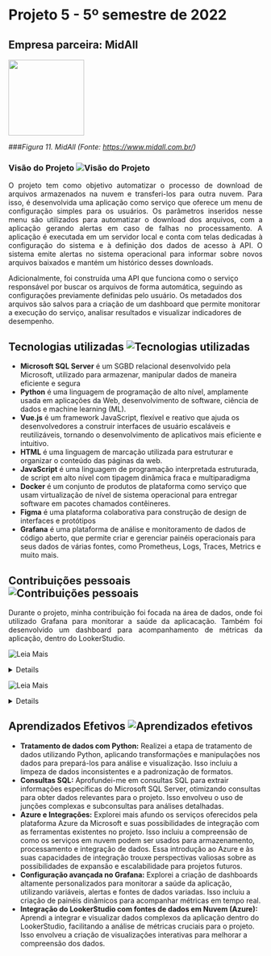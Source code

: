 # Projeto 5 - 5º semestre de 2022
## Empresa parceira: MidAll 

<img src="https://user-images.githubusercontent.com/80851038/163725778-498ec2e9-e8eb-45cf-a586-848e5bb1dd97.png" height="150"/>


###*Figura 11. MidAll (Fonte: https://www.midall.com.br/)*

### Visão do Projeto ![Visão do Projeto](https://img.shields.io/badge/-Visão%20Do%20Projeto-blue)

<p align="justify">
O projeto tem como objetivo automatizar o processo de download de arquivos armazenados na nuvem e transferi-los para outra nuvem. Para isso, é desenvolvida uma aplicação como serviço que oferece um menu de configuração simples para os usuários. Os parâmetros inseridos nesse menu são utilizados para automatizar o download dos arquivos, com a aplicação gerando alertas em caso de falhas no processamento. A aplicação é executada em um servidor local e conta com telas dedicadas à configuração do sistema e à definição dos dados de acesso à API. O sistema emite alertas no sistema operacional para informar sobre novos arquivos baixados e mantém um histórico desses downloads.

Adicionalmente, foi construída uma API que funciona como o serviço responsável por buscar os arquivos de forma automática, seguindo as configurações previamente definidas pelo usuário. Os metadados dos arquivos são salvos para a criação de um dashboard que permite monitorar a execução do serviço, analisar resultados e visualizar indicadores de desempenho.
</p>


## Tecnologias utilizadas ![Tecnologias utilizadas](https://img.shields.io/badge/-Tecnologias%20Utilizadas-blue)

- **Microsoft SQL Server** é um SGBD relacional desenvolvido pela Microsoft, utilizado para armazenar, manipular dados de maneira eficiente e segura 
- **Python** é uma linguagem de programação de alto nível, amplamente usada em aplicações da Web, desenvolvimento de software, ciência de dados e machine learning (ML).
- **Vue.js** é um framework JavaScript, flexível e reativo que ajuda os desenvolvedores a construir interfaces de usuário escaláveis e reutilizáveis, tornando o desenvolvimento de aplicativos mais eficiente e intuitivo.
- **HTML** é uma linguagem de marcação utilizada para estruturar e organizar o conteúdo das páginas da web.  
- **JavaScript** é uma linguagem de programação interpretada estruturada, de script em alto nível com tipagem dinâmica fraca e multiparadigma
- **Docker** é um conjunto de produtos de plataforma como serviço que usam virtualização de nível de sistema operacional para entregar software em pacotes chamados contêineres. 
- **Figma**  é uma plataforma colaborativa para construção de design de interfaces e protótipos
- **Grafana** é uma plataforma de análise e monitoramento de dados de código aberto, que permite criar e gerenciar painéis operacionais para seus dados de várias fontes, como Prometheus, Logs, Traces, Metrics e muito mais. 

## Contribuições pessoais ![Contribuições pessoais](https://img.shields.io/badge/-Contribui%C3%A7%C3%B5es%20Pessoais-blue)

<p align="justify">
Durante o projeto, minha contribuição foi focada na área de dados, onde foi utilizado Grafana para monitorar a saúde da aplicacação. Também foi desenvolvido um dashboard para acompanhamento de métricas da aplicação, dentro do LookerStudio.

</p>

![Leia Mais](https://img.shields.io/badge/-Grafana%20Dashboard-orange) 
  <details>
    <img src="https://github.com/gabrieljssantos/bertoti/assets/48994698/41559113-450e-4169-a480-719eca38e263.png" width="90%" height="90%"/>

  </details>

  ![Leia Mais](https://img.shields.io/badge/-LookerStudio%20Dashboard-orange) 
  <details>
    <img src="https://github.com/gabrieljssantos/bertoti/assets/48994698/1e8887f5-399d-49de-a2f8-cd198fafb3d2" width="90%" height="90%"/>
    <img src="https://github.com/gabrieljssantos/bertoti/assets/48994698/3a917abc-74a6-493e-9d9e-f5c83b04b0ff" width="90%" height="90%"/>
  </details>


## Aprendizados Efetivos ![Aprendizados efetivos](https://img.shields.io/badge/-Aprendizados%20Efeitvos-blue)

- **Tratamento de dados com Python:** Realizei a etapa de tratamento de dados utilizando Python, aplicando transformações e manipulações nos dados para prepará-los para análise e visualização. Isso incluiu a limpeza de dados inconsistentes e a padronização de formatos.
- **Consultas SQL:** Aprofundei-me em consultas SQL para extrair informações específicas do Microsoft SQL Server, otimizando consultas para obter dados relevantes para o projeto. Isso envolveu o uso de junções complexas e subconsultas para análises detalhadas.
- **Azure e Integrações:** Explorei mais afundo os serviços oferecidos pela plataforma Azure da Microsoft e suas possibilidades de integração com as ferramentas existentes no projeto. Isso incluiu a compreensão de como os serviços em nuvem podem ser usados para armazenamento, processamento e integração de dados.
Essa introdução ao Azure e às suas capacidades de integração trouxe perspectivas valiosas sobre as possibilidades de expansão e escalabilidade para projetos futuros.
- **Configuração avançada no Grafana:** Explorei a criação de dashboards altamente personalizados para monitorar a saúde da aplicação, utilizando variáveis, alertas e fontes de dados variadas. Isso incluiu a criação de painéis dinâmicos para acompanhar métricas em tempo real.
- **Integração do LookerStudio com fontes de dados em Nuvem (Azure):** Aprendi a integrar e visualizar dados complexos da aplicação dentro do LookerStudio, facilitando a análise de métricas cruciais para o projeto. Isso envolveu a criação de visualizações interativas para melhorar a compreensão dos dados.


